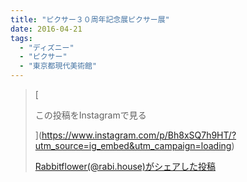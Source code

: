 ```yaml
---
title: "ピクサー３０周年記念展ピクサー展"
date: 2016-04-21
tags: 
  - "ディズニー"
  - "ピクサー"
  - "東京都現代美術館"
---
```


> [
> 
> この投稿をInstagramで見る
> 
> ](https://www.instagram.com/p/Bh8xSQ7h9HT/?utm_source=ig_embed&utm_campaign=loading)
> 
> [Rabbitflower(@rabi.house)がシェアした投稿](https://www.instagram.com/p/Bh8xSQ7h9HT/?utm_source=ig_embed&utm_campaign=loading)

<script async src="//www.instagram.com/embed.js"></script>
